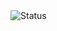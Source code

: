 <img alt="Status" src="https://img.shields.io/static/v1?label=Status&labelColor=24292F&color=8250DF&logo=github&logoColor=white&style=flat&message=Rebasing%20life%20choices." />